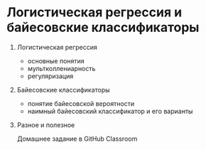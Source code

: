 # Логистическая регрессия и байесовские классификаторы

1. Логистическая регрессия
   - основные понятия
   - мультколлениарность
   - регуляризация
2. Байесовские классификаторы
   - понятие байесовской вероятности
   - наимный байесовский классификатор и его варианты
  
3. Разное и полезное

   Домашнее задание в GitHub Classroom
